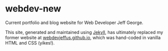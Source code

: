# webdev-new
Current portfolio and blog website for Web Developer Jeff George.

This site, generated and maintained using [Jekyll](https://jekyllrb.com/), has ultimately replaced my former website at [webdevjeffus.github.io](http://webdevjeffus.github.io), which was hand-coded in vanilla HTML and CSS (yikes!).
